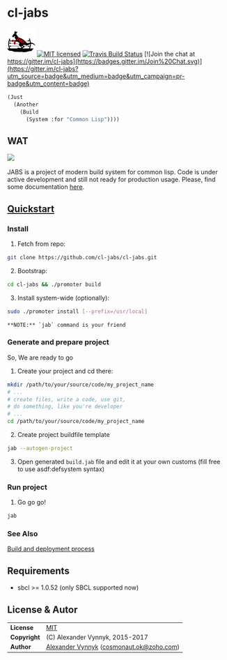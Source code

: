 # cl-jabs

![](https://github.com/cl-jabs/cl-jabs/blob/master/share/images/JABS_64x64.png) [![MIT licensed](https://img.shields.io/badge/license-MIT-blue.svg)](./LICENSE) [![Travis Build Status](https://api.travis-ci.org/cl-jabs/cl-jabs.svg?branch=master)](https://travis-ci.org/cl-jabs/cl-jabs) [![Join the chat at https://gitter.im/cl-jabs](https://badges.gitter.im/Join%20Chat.svg)](https://gitter.im/cl-jabs?utm_source=badge&utm_medium=badge&utm_campaign=pr-badge&utm_content=badge)
```lisp
(Just
  (Another
    (Build
      (System :for "Common Lisp"))))
```

## WAT
![](https://media.giphy.com/media/1L5YuA6wpKkNO/giphy.gif)

JABS is a project of modern build system for common lisp. Code is under active development and still not ready for production usage. Please, find some documentation [here](https://github.com/cl-jabs/cl-jabs/wiki).

## [Quickstart](https://github.com/cl-jabs/cl-jabs/wiki/quickstart)

### Install
1. Fetch from repo:
 ```bash
 git clone https://github.com/cl-jabs/cl-jabs.git
 ```

2. Bootstrap:
 ```bash
 cd cl-jabs && ./promoter build
```

3. Install system-wide (optionally):
 ```bash
 sudo ./promoter install [--prefix=/usr/local]
 ```
    **NOTE:** `jab` command is your friend

### Generate and prepare project

So, We are ready to go

1. Create your project and cd there:
 ```bash
 mkdir /path/to/your/source/code/my_project_name
 # ...
 # create files, write a code, use git, 
 # do something, like you're developer
 # ...
 cd /path/to/your/source/code/my_project_name
 ```

2. Create project buildfile template
 ```bash
 jab --autogen-project
 ```

3. Open generated `build.jab` file and edit it at your own customs (fill free to use asdf:defsystem syntax)

### Run project

1. Go go go!

 ```bash
 jab
 ```

### See Also

[Build and deployment process](Build-and-deployment-process)

## Requirements

* sbcl >= 1.0.52 (only SBCL supported now)

## License & Autor
| | |
|:--|---|
| **License** | [MIT](./LICENSE) |
| **Copyright** | (C) Alexander Vynnyk, 2015-2017 |
| **Author** | [Alexander Vynnyk](https://github.com/cosmonaut.ok) (<cosmonaut.ok@zoho.com>) |
